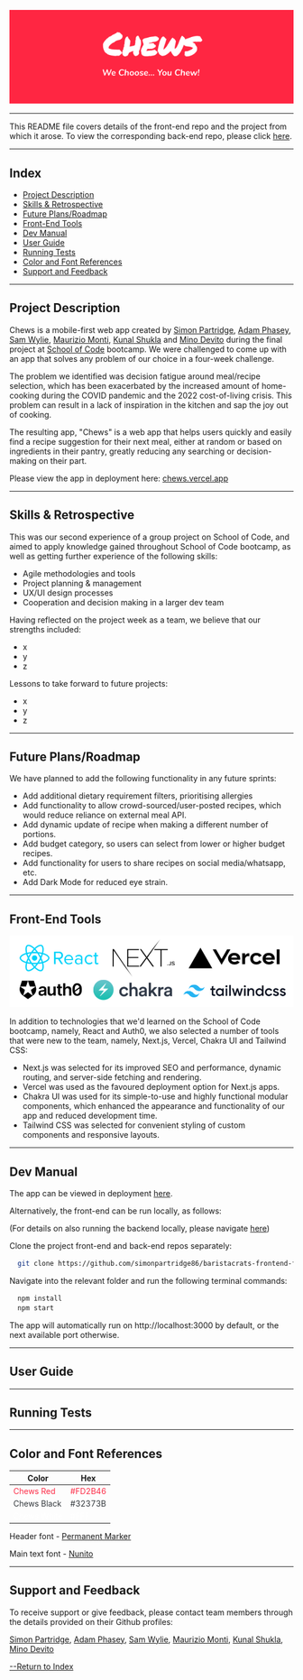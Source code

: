![Chews Logo](./public/chews-logo.png)

---

This README file covers details of the front-end repo and the project from which it arose. To view the corresponding back-end repo, please click [here](https://github.com/AdamPhasey/baristacrats-backend-repo).

---

## Index

- [Project Description](#project-description)
- [Skills & Retrospective](#skills-and-retrospective)
- [Future Plans/Roadmap](#future-plansroadmap)
- [Front-End Tools](#front-end-tools)
- [Dev Manual](#dev-manual)
- [User Guide](#user-guide)
- [Running Tests](#running-tests)
- [Color and Font References](#color-and-font-references)
- [Support and Feedback](#support-and-feedback)

---

## Project Description

Chews is a mobile-first web app created by [Simon Partridge](https://github.com/simonpartridge86), [Adam Phasey](https://github.com/AdamPhasey), [Sam Wylie](https://github.com/samsonhumber), [Maurizio Monti](https://github.com/mauriziomonti), [Kunal Shukla](https://github.com/kun-shukla) and [Mino Devito](https://github.com/MagicMino) during the final project at [School of Code](https://www.schoolofcode.co.uk/) bootcamp. We were challenged to come up with an app that solves any problem of our choice in a four-week challenge.

The problem we identified was decision fatigue around meal/recipe selection, which has been exacerbated by the increased amount of home-cooking during the COVID pandemic and the 2022 cost-of-living crisis. This problem can result in a lack of inspiration in the kitchen and sap the joy out of cooking.

The resulting app, "Chews" is a web app that helps users quickly and easily find a recipe suggestion for their next meal, either at random or based on ingredients in their pantry, greatly reducing any searching or decision-making on their part.

Please view the app in deployment here: [chews.vercel.app](https://chews.vercel.app/)

---

## Skills & Retrospective

This was our second experience of a group project on School of Code, and aimed to apply knowledge gained throughout School of Code bootcamp, as well as getting further experience of the following skills:

- Agile methodologies and tools
- Project planning & management
- UX/UI design processes
- Cooperation and decision making in a larger dev team

Having reflected on the project week as a team, we believe that our strengths included:

- x
- y
- z

Lessons to take forward to future projects:

- x
- y
- z

---

## Future Plans/Roadmap

We have planned to add the following functionality in any future sprints:

- Add additional dietary requirement filters, prioritising allergies
- Add functionality to allow crowd-sourced/user-posted recipes, which would reduce reliance on external meal API.
- Add dynamic update of recipe when making a different number of portions.
- Add budget category, so users can select from lower or higher budget recipes.
- Add functionality for users to share recipes on social media/whatsapp, etc.
- Add Dark Mode for reduced eye strain.

---

## Front-End Tools

![Front-end Tools](./public/front-end-tech.png)

In addition to technologies that we'd learned on the School of Code bootcamp, namely, React and Auth0, we also selected a number of tools that were new to the team, namely, Next.js, Vercel, Chakra UI and Tailwind CSS:

- Next.js was selected for its improved SEO and performance, dynamic routing, and server-side fetching and rendering.
- Vercel was used as the favoured deployment option for Next.js apps.
- Chakra UI was used for its simple-to-use and highly functional modular components, which enhanced the appearance and functionality of our app and reduced development time.
- Tailwind CSS was selected for convenient styling of custom components and responsive layouts.

---

## Dev Manual

The app can be viewed in deployment [here](https://chews.vercel.app/).

Alternatively, the front-end can be run locally, as follows:

(For details on also running the backend locally, please navigate [here](https://github.com/AdamPhasey/baristacrats-backend-repo))

Clone the project front-end and back-end repos separately:

```bash
  git clone https://github.com/simonpartridge86/baristacrats-frontend-final-project.git
```

Navigate into the relevant folder and run the following terminal commands:

```bash
  npm install
  npm start
```

The app will automatically run on http://localhost:3000 by default, or the next available port otherwise.

---

## User Guide

---

## Running Tests

---

## Color and Font References

| Color                                          | Hex                                        |
| ---------------------------------------------- | ------------------------------------------ |
| <span style="color:#FD2B46">Chews Red</span>   | <span style="color:#FD2B46">#FD2B46</span> |
| <span style="color:#32373B">Chews Black</span> | <span style="color:#32373B">#32373B</span> |
| <span style="color:#FFF">Chews White</span>    | <span style="color:#FFF">#FFF</span>       |

Header font - [Permanent Marker](https://fonts.adobe.com/fonts/permanent-marker)

Main text font - [Nunito](https://fonts.adobe.com/fonts/nunito)

---

## Support and Feedback

To receive support or give feedback, please contact team members through the details provided on their Github profiles:

[Simon Partridge](https://github.com/simonpartridge86),
[Adam Phasey](https://github.com/AdamPhasey),
[Sam Wylie](https://github.com/samsonhumber),
[Maurizio Monti](https://github.com/mauriziomonti),
[Kunal Shukla](https://github.com/kun-shukla),
[Mino Devito](https://github.com/MagicMino)

[--Return to Index](#index)
